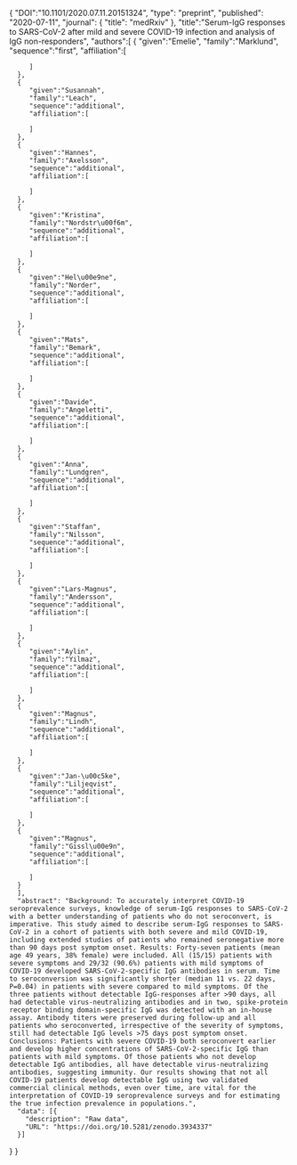{
      "DOI":"10.1101/2020.07.11.20151324",
      "type": "preprint",
      "published": "2020-07-11",
      "journal": {
          "title": "medRxiv"
          },
      "title":"Serum-IgG responses to SARS-CoV-2 after mild and severe COVID-19 infection and analysis of IgG non-responders",
      "authors":[
      {
         "given":"Emelie",
         "family":"Marklund",
         "sequence":"first",
         "affiliation":[

         ]
      },
      {
         "given":"Susannah",
         "family":"Leach",
         "sequence":"additional",
         "affiliation":[

         ]
      },
      {
         "given":"Hannes",
         "family":"Axelsson",
         "sequence":"additional",
         "affiliation":[

         ]
      },
      {
         "given":"Kristina",
         "family":"Nordstr\u00f6m",
         "sequence":"additional",
         "affiliation":[

         ]
      },
      {
         "given":"Hel\u00e9ne",
         "family":"Norder",
         "sequence":"additional",
         "affiliation":[

         ]
      },
      {
         "given":"Mats",
         "family":"Bemark",
         "sequence":"additional",
         "affiliation":[

         ]
      },
      {
         "given":"Davide",
         "family":"Angeletti",
         "sequence":"additional",
         "affiliation":[

         ]
      },
      {
         "given":"Anna",
         "family":"Lundgren",
         "sequence":"additional",
         "affiliation":[

         ]
      },
      {
         "given":"Staffan",
         "family":"Nilsson",
         "sequence":"additional",
         "affiliation":[

         ]
      },
      {
         "given":"Lars-Magnus",
         "family":"Andersson",
         "sequence":"additional",
         "affiliation":[

         ]
      },
      {
         "given":"Aylin",
         "family":"Yilmaz",
         "sequence":"additional",
         "affiliation":[

         ]
      },
      {
         "given":"Magnus",
         "family":"Lindh",
         "sequence":"additional",
         "affiliation":[

         ]
      },
      {
         "given":"Jan-\u00c5ke",
         "family":"Liljeqvist",
         "sequence":"additional",
         "affiliation":[

         ]
      },
      {
         "given":"Magnus",
         "family":"Gissl\u00e9n",
         "sequence":"additional",
         "affiliation":[

         ]
      }
      ],
      "abstract": "Background: To accurately interpret COVID-19 seroprevalence surveys, knowledge of serum-IgG responses to SARS-CoV-2 with a better understanding of patients who do not seroconvert, is imperative. This study aimed to describe serum-IgG responses to SARS-CoV-2 in a cohort of patients with both severe and mild COVID-19, including extended studies of patients who remained seronegative more than 90 days post symptom onset. Results: Forty-seven patients (mean age 49 years, 38% female) were included. All (15/15) patients with severe symptoms and 29/32 (90.6%) patients with mild symptoms of COVID-19 developed SARS-CoV-2-specific IgG antibodies in serum. Time to seroconversion was significantly shorter (median 11 vs. 22 days, P=0.04) in patients with severe compared to mild symptoms. Of the three patients without detectable IgG-responses after >90 days, all had detectable virus-neutralizing antibodies and in two, spike-protein receptor binding domain-specific IgG was detected with an in-house assay. Antibody titers were preserved during follow-up and all patients who seroconverted, irrespective of the severity of symptoms, still had detectable IgG levels >75 days post symptom onset. Conclusions: Patients with severe COVID-19 both seroconvert earlier and develop higher concentrations of SARS-CoV-2-specific IgG than patients with mild symptoms. Of those patients who not develop detectable IgG antibodies, all have detectable virus-neutralizing antibodies, suggesting immunity. Our results showing that not all COVID-19 patients develop detectable IgG using two validated commercial clinical methods, even over time, are vital for the interpretation of COVID-19 seroprevalence surveys and for estimating the true infection prevalence in populations.",
      "data": [{
        "description": "Raw data",
        "URL": "https://doi.org/10.5281/zenodo.3934337"
      }]
   }
}
